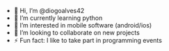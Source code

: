 - 👋 Hi, I’m @diogoalves42
- 🌱 I’m currently learning python
- 👀 I’m interested in mobile software (android/ios)
- 💞️ I’m looking to collaborate on new projects
- ⚡ Fun fact: I like to take part in programming events

<!---
diogoalves42/diogoalves42 is a ✨ special ✨ repository because its `README.md` (this file) appears on your GitHub profile.
You can click the Preview link to take a look at your changes.
--->

